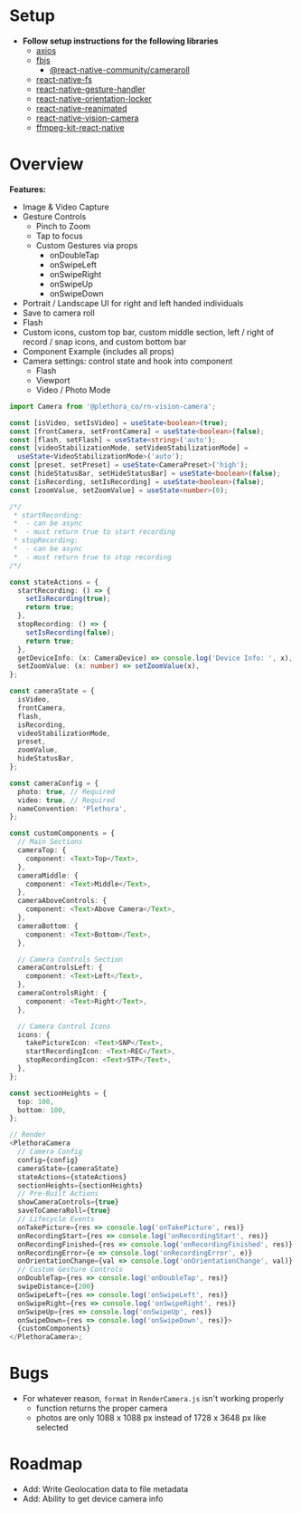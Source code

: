 # Setup

- **Follow setup instructions for the following libraries**
  - [axios](https://github.com/axios/axios)
  - [fbjs](https://github.com/facebook/fbjs)
    - [@react-native-community/cameraroll](https://github.com/react-native-cameraroll/react-native-cameraroll)
  - [react-native-fs](https://github.com/itinance/react-native-fs)
  - [react-native-gesture-handler](https://github.com/software-mansion/react-native-gesture-handler)
  - [react-native-orientation-locker](https://github.com/wonday/react-native-orientation-locker)
  - [react-native-reanimated](https://github.com/software-mansion/react-native-reanimated)
  - [react-native-vision-camera](https://github.com/mrousavy/react-native-vision-camera)
  - [ffmpeg-kit-react-native](https://github.com/tanersener/ffmpeg-kit/tree/main/react-native)

# Overview

**Features:**

- Image & Video Capture
- Gesture Controls
  - Pinch to Zoom
  - Tap to focus
  - Custom Gestures via props
    - onDoubleTap
    - onSwipeLeft
    - onSwipeRight
    - onSwipeUp
    - onSwipeDown
- Portrait / Landscape UI for right and left handed individuals
- Save to camera roll
- Flash
- Custom icons, custom top bar, custom middle section, left / right of record / snap icons, and custom bottom bar
- Component Example (includes all props)
- Camera settings: control state and hook into component
  - Flash
  - Viewport
  - Video / Photo Mode

```typescript
import Camera from '@plethora_co/rn-vision-camera';

const [isVideo, setIsVideo] = useState<boolean>(true);
const [frontCamera, setFrontCamera] = useState<boolean>(false);
const [flash, setFlash] = useState<string>('auto');
const [videoStabilizationMode, setVideoStabilizationMode] =
  useState<VideoStabilizationMode>('auto');
const [preset, setPreset] = useState<CameraPreset>('high');
const [hideStatusBar, setHideStatusBar] = useState<boolean>(false);
const [isRecording, setIsRecording] = useState<boolean>(false);
const [zoomValue, setZoomValue] = useState<number>(0);

/*/
 * startRecording: 
 *  - can be async
 *  - must return true to start recording
 * stopRecording: 
 *  - can be async
 *  - must return true to stop recording
/*/

const stateActions = {
  startRecording: () => {
    setIsRecording(true);
    return true;
  },
  stopRecording: () => {
    setIsRecording(false);
    return true;
  },
  getDeviceInfo: (x: CameraDevice) => console.log('Device Info: ', x),
  setZoomValue: (x: number) => setZoomValue(x),
};

const cameraState = {
  isVideo,
  frontCamera,
  flash,
  isRecording,
  videoStabilizationMode,
  preset,
  zoomValue,
  hideStatusBar,
};

const cameraConfig = {
  photo: true, // Required
  video: true, // Required
  nameConvention: 'Plethora',
};

const customComponents = {
  // Main Sections
  cameraTop: {
    component: <Text>Top</Text>,
  },
  cameraMiddle: {
    component: <Text>Middle</Text>,
  },
  cameraAboveControls: {
    component: <Text>Above Camera</Text>,
  },
  cameraBottom: {
    component: <Text>Bottom</Text>,
  },

  // Camera Controls Section
  cameraControlsLeft: {
    component: <Text>Left</Text>,
  },
  cameraControlsRight: {
    component: <Text>Right</Text>,
  },

  // Camera Control Icons
  icons: {
    takePictureIcon: <Text>SNP</Text>,
    startRecordingIcon: <Text>REC</Text>,
    stopRecordingIcon: <Text>STP</Text>,
  },
};

const sectionHeights = {
  top: 100,
  bottom: 100,
};

// Render
<PlethoraCamera
  // Camera Config
  config={config}
  cameraState={cameraState}
  stateActions={stateActions}
  sectionHeights={sectionHeights}
  // Pre-Built Actions
  showCameraControls={true}
  saveToCameraRoll={true}
  // Lifecycle Events
  onTakePicture={res => console.log('onTakePicture', res)}
  onRecordingStart={res => console.log('onRecordingStart', res)}
  onRecordingFinished={res => console.log('onRecordingFinished', res)}
  onRecordingError={e => console.log('onRecordingError', e)}
  onOrientationChange={val => console.log('onOrientationChange', val)}
  // Custom Gesture Controls
  onDoubleTap={res => console.log('onDoubleTap', res)}
  swipeDistance={200}
  onSwipeLeft={res => console.log('onSwipeLeft', res)}
  onSwipeRight={res => console.log('onSwipeRight', res)}
  onSwipeUp={res => console.log('onSwipeUp', res)}
  onSwipeDown={res => console.log('onSwipeDown', res)}>
  {customComponents}
</PlethoraCamera>;
```

# Bugs

- For whatever reason, `format` in `RenderCamera.js` isn't working properly
  - function returns the proper camera
  - photos are only 1088 x 1088 px instead of 1728 x 3648 px like selected

# Roadmap

- Add: Write Geolocation data to file metadata
- Add: Ability to get device camera info
